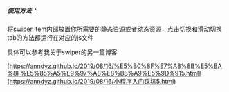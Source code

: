 ##### 使用方法：

将swiper item内部放置你所需要的静态资源或者动态资源，点击切换和滑动切换tab的方法都运行在对应的js文件

具体可以参考我关于swiper的另一篇博客

[https://anndyz.github.io/2019/08/16/%E5%B0%8F%E7%A8%8B%E5%BA%8F%E5%85%A5%E9%97%A8%E8%B8%A9%E5%9D%915.html](https://anndyz.github.io/2019/08/16/小程序入门踩坑5.html)


